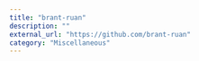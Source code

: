 ```yaml
---
title: "brant-ruan"
description: ""
external_url: "https://github.com/brant-ruan"
category: "Miscellaneous"
---
```

